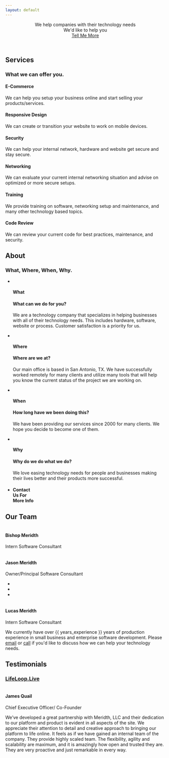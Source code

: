 ```yaml
---
layout: default
---
```

<!-- Header -->
<header>
    <div class="container">
        <div class="intro-text">
            <div class="intro-heading">We help companies with their technology needs</div>
            <div class="intro-lead-in">We'd like to help you</div>
            <a href="#services" class="page-scroll btn btn-xl">Tell Me More</a>
        </div>
    </div>
</header>

<!-- Services Section -->
<section>
    <div class="container">
        <div class="row">
            <div class="col-lg-12 text-center">
                <h2 id="services" class="section-heading">Services</h2>
                <h3 class="section-subheading text-muted">What we can offer you.</h3>
            </div>
        </div>
        <div class="row text-center">
            <div class="col-md-4">
                <span class="fa-stack fa-4x">
                    <i class="fa fa-circle fa-stack-2x text-primary"></i>
                    <i class="fa fa-shopping-cart fa-stack-1x fa-inverse"></i>
                </span>
                <h4 class="service-heading">E-Commerce</h4>
                <p class="text-muted">We can help you setup your business online and start selling your products/services.</p>
            </div>
            <div class="col-md-4">
                <span class="fa-stack fa-4x">
                    <i class="fa fa-circle fa-stack-2x text-primary"></i>
                    <i class="fa fa-laptop fa-stack-1x fa-inverse"></i>
                </span>
                <h4 class="service-heading">Responsive Design</h4>
                <p class="text-muted">We can create or transition your website to work on mobile devices.</p>
            </div>
            <div class="col-md-4">
                <span class="fa-stack fa-4x">
                    <i class="fa fa-circle fa-stack-2x text-primary"></i>
                    <i class="fa fa-lock fa-stack-1x fa-inverse"></i>
                </span>
                <h4 class="service-heading">Security</h4>
                <p class="text-muted">We can help your internal network, hardware and website get secure and stay secure.</p>
            </div>
        </div>
        <div class="row text-center">
            <div class="col-md-4">
                <span class="fa-stack fa-4x">
                    <i class="fa fa-circle fa-stack-2x text-primary"></i>
                    <i class="fa fa-server fa-stack-1x fa-inverse"></i>
                </span>
                <h4 class="service-heading">Networking</h4>
                <p class="text-muted">We can evaluate your current internal networking situation and advise on optimized or more secure setups.</p>
            </div>
            <div class="col-md-4">
                <span class="fa-stack fa-4x">
                    <i class="fa fa-circle fa-stack-2x text-primary"></i>
                    <i class="fa fa-graduation-cap fa-stack-1x fa-inverse"></i>
                </span>
                <h4 class="service-heading">Training</h4>
                <p class="text-muted">We provide training on software, networking setup and maintenance, and many other technology based topics.</p>
            </div>
            <div class="col-md-4">
                <span class="fa-stack fa-4x">
                    <i class="fa fa-circle fa-stack-2x text-primary"></i>
                    <i class="fa fa-code fa-stack-1x fa-inverse"></i>
                </span>
                <h4 class="service-heading">Code Review</h4>
                <p class="text-muted">We can review your current code for best practices, maintenance, and security.</p>
            </div>
        </div>
    </div>
</section>

<!-- About Section -->
<section>
    <div class="container">
        <div class="row">
            <div class="col-lg-12 text-center">
                <h2 id="about" class="section-heading">About</h2>
                <h3 class="section-subheading text-muted">What, Where, When, Why.</h3>
            </div>
        </div>
        <div class="row">
            <div class="col-lg-12">
                <ul class="timeline">
                    <li>
                        <div class="timeline-image">
                                <img class="img-circle img-responsive" src="assets/img/about/2.jpg" alt="">
                        </div>
                        <div class="timeline-panel">
                            <div class="timeline-heading">
                                <h4>What</h4>
                                <h4 class="subheading">What can we do for you?</h4>
                            </div>
                            <div class="timeline-body">
                                <p class="text-muted">We are a technology company that specializes in helping businesses with all of their technology needs.  This includes hardware, software, website or process.  Customer satisfaction is a priority for us.</p>
                            </div>
                        </div>
                    </li>
                    <li class="timeline-inverted">
                        <div class="timeline-image">
                            <img class="img-circle img-responsive" src="assets/img/about/1.jpg" alt="">
                        </div>
                        <div class="timeline-panel">
                            <div class="timeline-heading">
                                <h4>Where</h4>
                                <h4 class="subheading">Where are we at?</h4>
                            </div>
                            <div class="timeline-body">
                                <p class="text-muted">Our main office is based in San Antonio, TX.  We have successfully worked remotely for many clients and utilize many tools that will help you know the current status of the project we are working on.</p>
                            </div>
                        </div>
                    </li>
                    <li>
                        <div class="timeline-image">
                            <img class="img-circle img-responsive" src="assets/img/about/3.jpg" alt="">
                        </div>
                        <div class="timeline-panel">
                            <div class="timeline-heading">
                                <h4>When</h4>
                                <h4 class="subheading">How long have we been doing this?</h4>
                            </div>
                            <div class="timeline-body">
                                <p class="text-muted">We have been providing our services since 2000 for many clients.  We hope you decide to become one of them.</p>
                            </div>
                        </div>
                    </li>
                    <li class="timeline-inverted">
                        <div class="timeline-image">
                            <img class="img-circle img-responsive" src="assets/img/about/4.jpg" alt="">
                        </div>
                        <div class="timeline-panel">
                            <div class="timeline-heading">
                                <h4>Why</h4>
                                <h4 class="subheading">Why do we do what we do?</h4>
                            </div>
                            <div class="timeline-body">
                                <p class="text-muted">We love easing technology needs for people and businesses making their lives better and their products more successful.</p>
                            </div>
                        </div>
                    </li>
                    <li class="timeline-inverted">
                        <div class="timeline-image">
                            <h4>Contact<br/>Us For<br/>More Info</h4>
                        </div>
                    </li>
                </ul>
            </div>
        </div>
    </div>
</section>

<!-- Team Section -->
<section class="bg-light-gray">
    <div class="container">
        <div class="row">
            <div class="col-lg-12 text-center">
                <h2 id="team" class="section-heading">Our Team</h2>
            </div>
        </div>
        <div class="row">
            <div class="col-sm-4">
                <div class="team-member">
                    <img class="img-circle img-responsive" src="assets/img/team/bishop.png" alt="">
                    <h4>Bishop Meridth</h4>
                    <p class="text-muted">Intern Software Consultant</p>
                </div>
            </div>
            <div class="col-sm-4">
                <div class="team-member">
                    <img class="img-circle img-responsive" src="assets/img/team/jason.png" alt="">
                    <h4>Jason Meridth</h4>
                    <p class="text-muted">Owner/Principal Software Consultant</p>
                    <ul class="list-inline social-buttons">
                        <li><a href="https://github.com/jmeridth"><i class="fa fa-github"></i></a>
                        </li>
                        <li><a href="https://twitter.com/jmeridth"><i class="fa fa-twitter"></i></a>
                        </li>
                        <li><a href="https://linkedin.com/in/jmeridth"><i class="fa fa-linkedin"></i></a>
                        </li>
                    </ul>
                </div>
            </div>
            <div class="col-sm-4">
                <div class="team-member">
                    <img class="img-circle img-responsive" src="assets/img/team/lucas.jpg" alt="">
                    <h4>Lucas Meridth</h4>
                    <p class="text-muted">Intern Software Consultant</p>
                </div>
            </div>
        </div>
        <div class="row">
            <div class="col-lg-8 col-lg-offset-2 text-center">
              <p class="large text-muted">We currently have over {{ years_experience }} years of production experience in small business and enterprise software development.  Please <a href="mailto:jason@meridth.io">email</a> or <a href="tel:210-383-9375">call</a> if you'd like to discuss how we can help your technology needs.</p>
            </div>
        </div>
    </div>
</section>
<!-- Testimonials -->
<section>
    <div class="container">
        <div class="row">
            <div class="col-lg-12 text-center">
                <h2 id="testimonials" class="section-heading">Testimonials</h2>
            </div>
        </div>
        <div class="row">
            <div class="col-sm-12">
                <div class="team-member">
                    <h3 class="section-heading"><a href="https://lifeloop.Live" target="_blank">LifeLoop.Live</a></h3>
                    <a href="https://lifeloop.live" target="_blank"><img class="img-circle img-responsive" src="assets/img/team/lifeloop_live_logo.png" alt=""></a>
                    <h4>James Quail</h4>
                    <p class="text-muted">Chief Executive Officer/ Co-Founder</p>
                </div>
            </div>
        </div>
        <div class="row">
            <div class="col-lg-8 col-lg-offset-2 text-center">
              <p class="large text-muted">We’ve developed a great partnership with Meridth, LLC and their dedication to our platform and product is evident in all aspects of the site.  We appreciate their attention to detail and creative approach to bringing our platform to life online. It feels as if we have gained an internal team of the company. They provide highly scaled team. The flexibility, agility and scalability are maximum, and it is amazingly how open and trusted they are. They are very proactive and just remarkable in every way.</p>
            </div>
        </div>
    </div>
</section>
